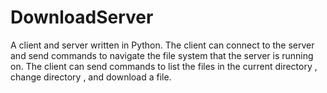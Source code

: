# DownloadServer
A client and server written in Python. The client can connect to the server and send commands to navigate the file system that the server is running on. The client can send commands to list the files in the current directory , change directory , and download a file.
